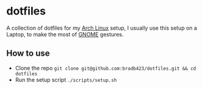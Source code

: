 # dotfiles

A collection of dotfiles for my [Arch Linux](https://archlinux.org/) setup, I
usually use this setup on a Laptop, to make the most of
[GNOME](https://www.gnome.org/) gestures.

## How to use
- Clone the repo `git clone git@github.com:bradb423/dotfiles.git && cd dotfiles`
- Run the setup script `./scripts/setup.sh`
